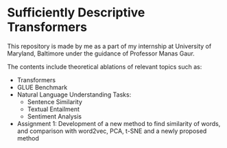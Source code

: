 # Sufficiently Descriptive Transformers
This repository is made by me as a part of my internship at University of Maryland, Baltimore under the guidance of Professor Manas Gaur.

The contents include theoretical ablations of relevant topics such as:
- Transformers
- GLUE Benchmark
- Natural Language Understanding Tasks: 
  - Sentence Similarity
  - Textual Entailment
  - Sentiment Analysis
- Assignment 1: Development of a new method to find similarity of words, and comparison with word2vec, PCA, t-SNE and a newly proposed method

